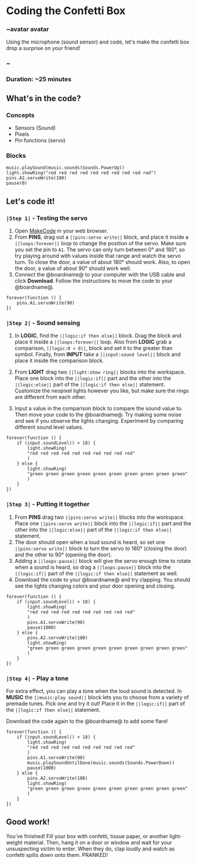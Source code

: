 # Coding the Confetti Box

### ~avatar avatar

Using the microphone (sound sensor) and code, let's make the confetti box drop a surprise on your friend!

### ~

### Duration: ~25 minutes

## What's in the code?

### Concepts

* Sensors (Sound)
* Pixels
* Pin functions (servo)

### Blocks

```cards
music.playSound(music.sounds(Sounds.PowerUp))
light.showRing("red red red red red red red red red red")
pins.A2.servoWrite(180)
pause(0)
```

## Let's code it!

### `|Step 1|` - Testing the servo

1. Open [MakeCode](@homeurl@) in your web browser.
2. From **PINS**, drag out a `||pins:servo write||` block, and place it inside a `||loops:forever||` loop to change the position of the servo. Make sure you set the pin to `A1`. The servo can only turn between 0° and 180°, so try playing around with values inside that range and watch the servo turn. To close the door, a value of about 180° should work. Also, to open the door, a value of about 90° should work well.
3. Connect the @boardname@ to your computer with the USB cable and click **Download**. Follow the instructions to move the code to your @boardname@.

```blocks
forever(function () {
    pins.A1.servoWrite(90)
})
```

### `|Step 2|` - Sound sensing

1. In **LOGIC**, find the `||logic:if then else||` block. Drag the block and place it inside a `||loops:forever||` loop. Also from **LOGIC** grab a comparison, `||logic:0 < 0||`, block and set it to the greater than symbol. Finally, from **INPUT** take a `||input:sound level||` block and place it inside the comparison block.

2. From **LIGHT** drag two `||light:show ring||` blocks into the workspace. Place one block into the `||logic:if||` part and the other into the `||logic:else||` part of the `||logic:if then else||` statement. Customize the neopixel lights however you like, but make sure the rings are different from each other.

3. Input a value in the comparison block to compare the sound value to. Then move your code to the @boardname@. Try making some noise and see if you observe the lights changing. Experiment by comparing different sound level values.

```blocks
forever(function () {
    if (input.soundLevel() > 18) {
        light.showRing(
        "red red red red red red red red red red"
        )
    } else {
        light.showRing(
        "green green green green green green green green green green"
        )
    }
})
```

### `|Step 3|` - Putting it together

1. From **PINS** drag two `||pins:servo write||` blocks into the workspace. Place one `||pins:servo write||` block into the `||logic:if||` part and the other into the `||logic:else||` part of the `||logic:if then else||` statement.
2. The door should open when a loud sound is heard, so set one `||pins:servo write||` block to turn the servo to 180° (closing the door) and the other to 90° (opening the door). 
3. Adding a `||loops:pause||` block will give the servo enough time to rotate when a sound is heard, so drag a `||loops:pause||` block into the `||logic:if||` part of the `||logic:if then else||` statement as well.
4. Download the code to your @boardname@ and try clapping. You should see the lights changing colors and your door opening and closing.

```blocks
forever(function () {
    if (input.soundLevel() > 18) {
        light.showRing(
        "red red red red red red red red red red"
        )
        pins.A1.servoWrite(90)
        pause(1000)
    } else {
        pins.A2.servoWrite(180)
        light.showRing(
        "green green green green green green green green green green"
        )
    }
})
```

### `|Step 4|` - Play a tone

For extra effect, you can play a tone when the loud sound is detected. In **MUSIC** the `||music:play sound||` block lets you to choose from a variety of premade tunes. Pick one and try it out! Place it in the `||logic:if||` part of the `||logic:if then else||` statement.

Download the code again to the @boardname@ to add some flare!

```blocks
forever(function () {
    if (input.soundLevel() > 18) {
        light.showRing(
        "red red red red red red red red red red"
        )
        pins.A1.servoWrite(90)
        music.playSoundUntilDone(music.sounds(Sounds.PowerDown))
        pause(1000)
    } else {
        pins.A2.servoWrite(180)
        light.showRing(
        "green green green green green green green green green green"
        )
    }
})
```

## Good work!

You’ve finished! Fill your box with confetti, tissue paper, or another light-weight material. Then, hang it on a door or window and wait for your unsuspecting victim to enter. When they do, clap loudly and watch as confetti spills down onto them. PRANKED!